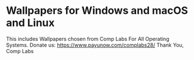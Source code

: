 # Wallpapers for Windows and macOS and Linux
This includes Wallpapers chosen from Comp Labs For All Operating Systems.
Donate us: https://www.payunow.com/complabs28/
Thank You,
Comp Labs
